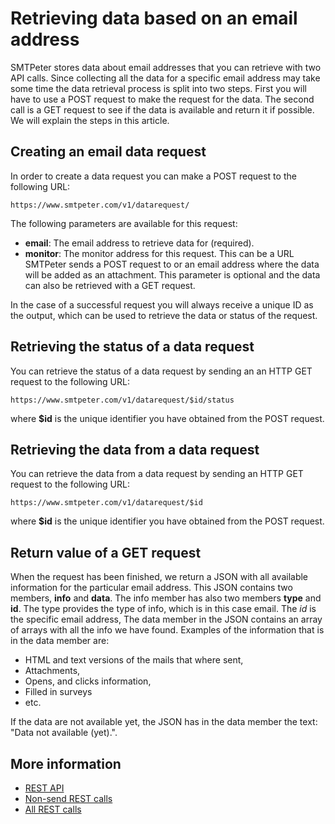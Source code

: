 # Retrieving data based on an email address

SMTPeter stores data about email addresses that you can retrieve with two 
API calls. Since collecting all the data for a specific email address may 
take some time the data retrieval process is split into two steps. 
First you will have to use a POST request to make the request for the 
data. The second call is a GET request to see if the data is available and 
return it if possible. We will explain the steps in this article.

## Creating an email data request

In order to create a data request you can make a POST request to the following
URL:

`https://www.smtpeter.com/v1/datarequest/`

The following parameters are available for this request:

* **email**: The email address to retrieve data for (required).
* **monitor**: The monitor address for this request. This can be a URL 
SMTPeter sends a POST request to or an email address where the data 
will be added as an attachment. This parameter is optional and the data 
can also be retrieved with a GET request.

In the case of a successful request you will always receive a unique ID 
as the output, which can be used to retrieve the data or status of the request.

## Retrieving the status of a data request

You can retrieve the status of a data request by sending an an HTTP GET 
request to the following URL:

`https://www.smtpeter.com/v1/datarequest/$id/status`

where **$id** is the unique identifier you have obtained from the POST request. 

## Retrieving the data from a data request

You can retrieve the data from a data request by sending an HTTP GET request
to the following URL:

`https://www.smtpeter.com/v1/datarequest/$id`

where **$id** is the unique identifier you have obtained from the POST request. 

## Return value of a GET request

When the request has been finished, we return a JSON with all available
information for the particular email address. This JSON contains two members,
**info** and **data**. The info member has also two members **type** and **id**.
 The type provides the type of info, which is in this case email. 
The *id* is the specific email address, The data
member in the JSON contains an array of arrays with all the info we have
found. Examples of the information that is in the data member are:
- HTML and text versions of the mails that where sent,
- Attachments,
- Opens, and clicks information,
- Filled in surveys
- etc.

If the data are not available yet, the JSON has in the data member the text:
"Data not available (yet).".

## More information

* [REST API](rest-api)
* [Non-send REST calls](rest-other-calls)
* [All REST calls](all-rest-calls)
